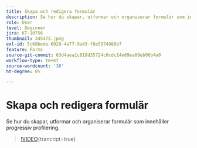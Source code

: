 ```yaml
---
title: Skapa och redigera formulär
description: Se hur du skapar, utformar och organiserar formulär som innehåller progressiv profilering.
role: User
level: Beginner
jira: KT-10756
thumbnail: 345475.jpeg
exl-id: 5c68bede-6920-4a77-9a43-f8e5974988b7
feature: Forms
source-git-commit: 63d4aea1c818d35724c0cdc14e69ea00eb06b4a0
workflow-type: tm+mt
source-wordcount: '38'
ht-degree: 0%

---
```


# Skapa och redigera formulär

Se hur du skapar, utformar och organiserar formulär som innehåller progressiv profilering.

>[!VIDEO](https://video.tv.adobe.com/v/345475/?quality=12&learn=on){trancript=true}
